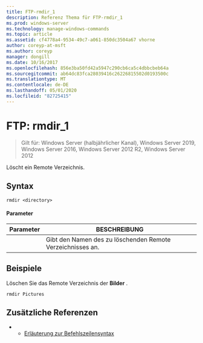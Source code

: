 ```yaml
---
title: FTP-rmdir_1
description: Referenz Thema für FTP-rmdir_1
ms.prod: windows-server
ms.technology: manage-windows-commands
ms.topic: article
ms.assetid: cf4778a4-9534-49c7-a061-850dc3504a67 vhorne
author: coreyp-at-msft
ms.author: coreyp
manager: dongill
ms.date: 10/16/2017
ms.openlocfilehash: 856e3ba50fd42a5947c290cb6ca5c4dbbcbeb64a
ms.sourcegitcommit: ab64dc83fca28039416c26226815502d0193500c
ms.translationtype: MT
ms.contentlocale: de-DE
ms.lasthandoff: 05/01/2020
ms.locfileid: "82725415"
---
```

# <a name="ftp-rmdir_1"></a>FTP: rmdir_1

> Gilt für: Windows Server (halbjährlicher Kanal), Windows Server 2019, Windows Server 2016, Windows Server 2012 R2, Windows Server 2012

Löscht ein Remote Verzeichnis.   
## <a name="syntax"></a>Syntax  
```  
rmdir <directory>  
```  
#### <a name="parameters"></a>Parameter  

|  Parameter  |                      BESCHREIBUNG                      |
|-------------|-------------------------------------------------------|
| <directory> | Gibt den Namen des zu löschenden Remote Verzeichnisses an. |

## <a name="examples"></a>Beispiele  
Löschen Sie das Remote Verzeichnis der **Bilder** .  
```  
rmdir Pictures  
```  
## <a name="additional-references"></a>Zusätzliche Referenzen  
-   - [Erläuterung zur Befehlszeilensyntax](command-line-syntax-key.md)  
